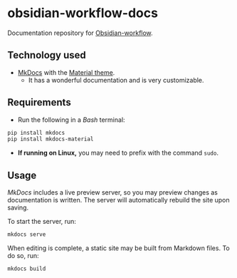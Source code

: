# obsidian-workflow-docs
Documentation repository for [Obsidian-workflow](https://github.com/portellam/Obsidian-workflow).

## Technology used
- [MkDocs](https://www.mkdocs.org/) with the [Material theme](https://squidfunk.github.io/mkdocs-material/).
  - It has a wonderful documentation and is very customizable.

## Requirements
- Run the following in a *Bash* terminal:
```bash
pip install mkdocs
pip install mkdocs-material
```
  - **If running on Linux,** you may need to prefix with the command `sudo`.

## Usage
*MkDocs* includes a live preview server, so you may preview changes as documentation is written.
The server will automatically rebuild the site upon saving.

To start the server, run:
```bash
mkdocs serve
```

When editing is complete, a static site may be built from Markdown files. To do so, run:
```bash
mkdocs build
```
